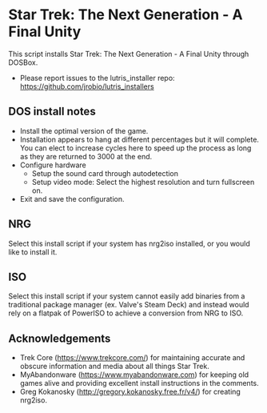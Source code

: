 # Star Trek: The Next Generation - A Final Unity

This script installs Star Trek: The Next Generation - A Final Unity through DOSBox.

- Please report issues to the lutris_installer repo: https://github.com/jrobio/lutris_installers

## DOS install notes

- Install the optimal version of the game. 
- Installation appears to hang at different percentages but it will complete. You can elect to increase cycles here to speed up the process as long as they are returned to 3000 at the end.
- Configure hardware
    - Setup the sound card through autodetection
    - Setup video mode: Select the highest resolution and turn fullscreen on.
- Exit and save the configuration.

## NRG

Select this install script if your system has nrg2iso installed, or you would like to install it.

## ISO

Select this install script if your system cannot easily add binaries from a traditional package manager (ex. Valve's Steam Deck) and instead would rely on a flatpak of PowerISO to achieve a conversion from NRG to ISO.

## Acknowledgements

- Trek Core (https://www.trekcore.com/) for maintaining accurate and obscure information and media about all things Star Trek.
- MyAbandonware (https://www.myabandonware.com) for keeping old games alive and providing excellent install instructions in the comments.
- Greg Kokanosky (http://gregory.kokanosky.free.fr/v4/) for creating nrg2iso.